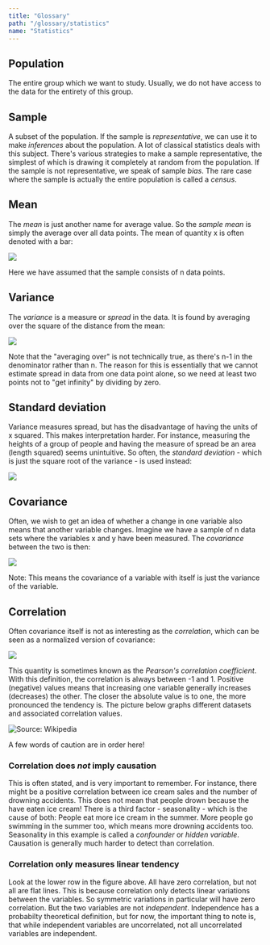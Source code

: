 ```yaml
---
title: "Glossary"
path: "/glossary/statistics"
name: "Statistics"
---
```


## Population
The entire group which we want to study. Usually, we do not have access to the data for the entirety of this group.

## Sample
A subset of the population. If the sample is _representative_, we can use it to make _inferences_ about the population. A lot of classical statistics deals with this subject. There's various strategies to make a sample representative, the simplest of which is drawing it completely at random from the population. If the sample is not representative, we speak of sample _bias_. The rare case where the sample is actually the entire population is called a _census_.

## Mean
The _mean_ is just another name for average value. So the _sample mean_ is simply the average over all data points. The mean of quantity x is often denoted with a bar:

![](http://chart.apis.google.com/chart?cht=tx&chl={\bar{x}=\frac{1}{n}\sum_{i=1}^n%20x_i})

Here we have assumed that the sample consists of n data points.

## Variance
The _variance_ is a measure or _spread_ in the data. It is found by averaging over the square of the distance from the mean:

![](http://chart.apis.google.com/chart?cht=tx&chl=\textrm{var}(x)=\frac{1}{n-1}\sum_{i=1}^n(x_i-\bar{x})^2)

Note that the "averaging over" is not technically true, as there's n-1 in the denominator rather than n. The reason for this is essentially that we cannot estimate spread in data from one data point alone, so we need at least two points not to "get infinity" by dividing by zero.

## Standard deviation
Variance measures spread, but has the disadvantage of having the units of x squared. This makes interpretation harder. For instance, measuring the heights of a group of people and having the measure of spread be an area (length squared) seems unintuitive. So often, the _standard deviation_ - which is just the square root of the variance - is used instead:

![](http://chart.apis.google.com/chart?cht=tx&chl=\sigma_x=\sqrt{\textrm{var}(x)}=\sqrt{\frac{1}{n-1}\sum_{i=1}^n(x_i-\bar{x})^2})

## Covariance
Often, we wish to get an idea of whether a change in one variable also means that another variable changes. Imagine we have a sample of n data sets where the variables x and y have been measured. The _covariance_ between the two is then:

![](http://chart.apis.google.com/chart?cht=tx&chl=\textrm{cov}(x,y)=\frac{1}{n-1}\sum_{i=1}^n(x_i-\bar{x})(y_i-\bar{y}))

Note: This means the covariance of a variable with itself is just the variance of the variable.

## Correlation
Often covariance itself is not as interesting as the _correlation_, which can be seen as a normalized version of covariance:

![](http://chart.apis.google.com/chart?cht=tx&chl=r_{xy}=\textrm{cor}(x,y)=\frac{\textrm{cov}(x,y)}{\sigma_x\sigma_y})

This quantity is sometimes known as the _Pearson's correlation coefficient_. With this definition, the correlation is always between -1 and 1. Positive (negative) values means that increasing one variable generally increases (decreases) the other. The closer the absolute value is to one, the more pronounced the tendency is. The picture below graphs different datasets and associated correlation values.

![Source: Wikipedia](https://i.stack.imgur.com/AcC3d.png)

A few words of caution are in order here!

### Correlation does *not* imply causation
This is often stated, and is very important to remember. For instance, there might be a positive correlation between ice cream sales and the number of drowning accidents. This does not mean that people drown because the have eaten ice cream! There is a third factor - seasonality - which is the cause of both: People eat more ice cream in the summer. More people go swimming in the summer too, which means more drowning accidents too. Seasonality in this example is called a _confounder_ or _hidden variable_. Causation is generally much harder to detect than correlation.

### Correlation only measures linear tendency
Look at the lower row in the figure above. All have zero correlation, but not all are flat lines. This is because correlation only detects linear variations between the variables. So symmetric variations in particular will have zero correlation. But the two variables are not _independent_. Independence has a probabilty theoretical definition, but for now, the important thing to note is, that while independent variables are uncorrelated, not all uncorrelated variables are independent.